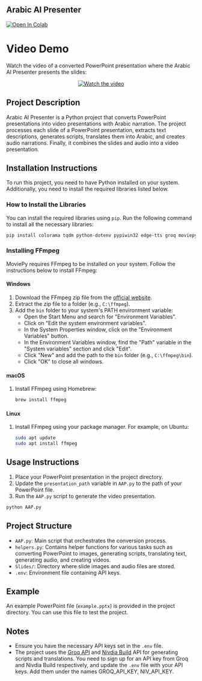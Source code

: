 ## Arabic AI Presenter

[![Open In Colab](https://colab.research.google.com/assets/colab-badge.svg)](https://colab.research.google.com/drive/1be6b-z-M5TRQn9ZvQg1g6qOXNVSIA2ec?usp=sharing)

# Video Demo
Watch the video of a converted PowerPoint presentation where the Arabic AI Presenter presents the slides:
<div align="center">
  <a href="https://drive.google.com/file/d/1pZUYiN3c9T4ey7Fk7eg3HjIS4MJgR-FY/view?usp=sharing">
    <img src="https://img.youtube.com/vi/33DgQE6HVGY/0.jpg" alt="Watch the video">
  </a>
</div>

## Project Description
Arabic AI Presenter is a Python project that converts PowerPoint presentations into video presentations with Arabic narration. The project processes each slide of a PowerPoint presentation, extracts text descriptions, generates scripts, translates them into Arabic, and creates audio narrations. Finally, it combines the slides and audio into a video presentation.

## Installation Instructions
To run this project, you need to have Python installed on your system. Additionally, you need to install the required libraries listed below.


### How to Install the Libraries
You can install the required libraries using `pip`. Run the following command to install all the necessary libraries:

```bash
pip install colorama tqdm python-dotenv pypiwin32 edge-tts groq moviepy ipython requests
```

### Installing FFmpeg
MoviePy requires FFmpeg to be installed on your system. Follow the instructions below to install FFmpeg:

#### Windows
1. Download the FFmpeg zip file from the [official website](https://ffmpeg.org/download.html).
2. Extract the zip file to a folder (e.g., `C:\ffmpeg`).
3. Add the `bin` folder to your system's PATH environment variable:
   - Open the Start Menu and search for "Environment Variables".
   - Click on "Edit the system environment variables".
   - In the System Properties window, click on the "Environment Variables" button.
   - In the Environment Variables window, find the "Path" variable in the "System variables" section and click "Edit".
   - Click "New" and add the path to the `bin` folder (e.g., `C:\ffmpeg\bin`).
   - Click "OK" to close all windows.

#### macOS
1. Install FFmpeg using Homebrew:
   ```bash
   brew install ffmpeg
   ```

#### Linux
1. Install FFmpeg using your package manager. For example, on Ubuntu:
   ```bash
   sudo apt update
   sudo apt install ffmpeg
   ```

## Usage Instructions
1. Place your PowerPoint presentation in the project directory.
2. Update the `presentation_path` variable in `AAP.py` to the path of your PowerPoint file.
3. Run the `AAP.py` script to generate the video presentation.

```bash
python AAP.py
```

## Project Structure
- `AAP.py`: Main script that orchestrates the conversion process.
- `helpers.py`: Contains helper functions for various tasks such as converting PowerPoint to images, generating scripts, translating text, generating audio, and creating videos.
- `Slides/`: Directory where slide images and audio files are stored.
- `.env`: Environment file containing API keys.

## Example
An example PowerPoint file (`example.pptx`) is provided in the project directory. You can use this file to test the project.

## Notes
- Ensure you have the necessary API keys set in the `.env` file.
- The project uses the [Groq API](https://console.groq.com/) and [Nivdia Build](https://build.nvidia.com/) API for generating scripts and translations. You need to sign up for an API key from Groq and Nivdia Build respectively, and update the `.env` file with your API keys. Add them under the names GROQ_API_KEY, NIV_API_KEY.
